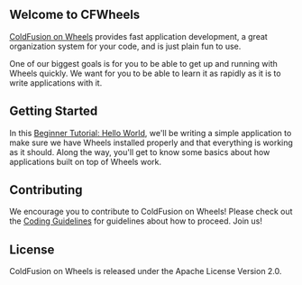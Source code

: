 ## Welcome to CFWheels

[ColdFusion on Wheels][1] provides fast application development, a great organization system for your code, and is just plain fun to use.

One of our biggest goals is for you to be able to get up and running with Wheels quickly. We want for you to be able to learn it as rapidly as it is to write applications with it.

## Getting Started

In this [Beginner Tutorial: Hello World][2], we'll be writing a simple application to make sure we have Wheels installed properly and that everything is working as it should. Along the way, you'll get to know some basics about how applications built on top of Wheels work.

## Contributing

We encourage you to contribute to ColdFusion on Wheels! Please check out the [Coding Guidelines][3] for guidelines about how to proceed. Join us! 

## License

ColdFusion on Wheels is released under the Apache License Version 2.0.
 
 [1]: http://cfwheels.org/
 [2]: http://cfwheels.org/docs/1-1/chapter/beginner-tutorial-hello-world
 [3]: http://cfwheels.org/docs/1-1/chapter/coding-guidelines